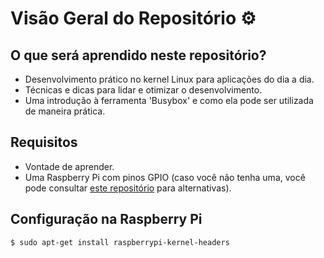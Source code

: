 # Visão Geral do Repositório ⚙️

## O que será aprendido neste repositório?

- Desenvolvimento prático no kernel Linux para aplicações do dia a dia.
- Técnicas e dicas para lidar e otimizar o desenvolvimento.
- Uma introdução à ferramenta 'Busybox' e como ela pode ser utilizada de maneira prática.

## Requisitos

- Vontade de aprender.
- Uma Raspberry Pi com pinos GPIO (caso você não tenha uma, você pode consultar [este repositório](#link-para-o-repositorio) para alternativas).

## Configuração na Raspberry Pi

```bash
$ sudo apt-get install raspberrypi-kernel-headers
